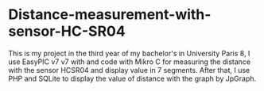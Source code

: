 ﻿# Distance-measurement-with-sensor-HC-SR04

This is my project in the third year of my bachelor's in University Paris 8, I use EasyPIC v7 v7 with and code with Mikro C for measuring the distance with the sensor HCSR04 and display value in 7 segments. After that, I use PHP and SQLite to display the value of distance with the graph by JpGraph.
